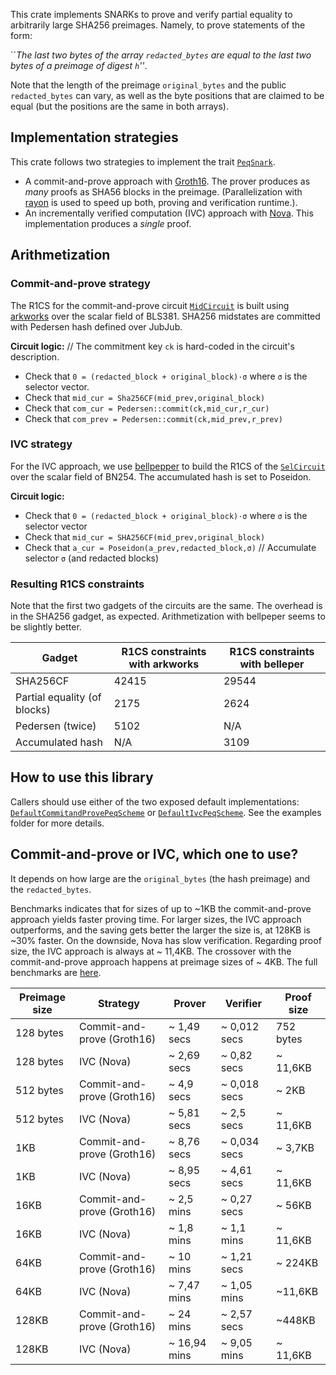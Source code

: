 
This crate implements SNARKs to prove and verify partial equality to arbitrarily large SHA256 preimages. Namely, to prove statements of the form:

``_The last two bytes of the array `redacted_bytes` are equal to the last two bytes of a preimage of digest `h`''_.

Note that the length of the preimage `original_bytes` and the public `redacted_bytes` can vary, as well as the byte positions that are claimed to be equal (but the positions are the same in both arrays).

## Implementation strategies

This crate follows two strategies to implement the trait [`PeqSnark`](./src/lib.rs#l27).

- A commit-and-prove approach with [Groth16](https://eprint.iacr.org/2016/260). The prover produces as _many_ proofs as SHA56 blocks in the preimage. (Parallelization with [rayon](https://docs.rs/rayon/latest/rayon/) is used to speed up both, proving and verification runtime.).
- An incrementally verified computation (IVC) approach with [Nova](https://eprint.iacr.org/2021/370). This implementation produces a _single_ proof. 

## Arithmetization

### Commit-and-prove strategy
The R1CS for the commit-and-prove circuit [`MidCircuit`](./src/mid/circuit.rs#L196) is built using [arkworks](https://github.com/arkworks-rs) over the scalar field of BLS381. SHA256 midstates are committed with Pedersen hash defined over JubJub. 

**Circuit logic:** // The commitment key `ck` is hard-coded in the circuit's description.
 
* Check that `0 = (redacted_block + original_block)·σ` where `σ` is the selector vector. 
* Check that `mid_cur = Sha256CF(mid_prev,original_block)`
* Check that `com_cur = Pedersen::commit(ck,mid_cur,r_cur)`  
* Check that `com_prev = Pedersen::commit(ck,mid_prev,r_prev)`

### IVC strategy
For the IVC approach, we use [bellpepper](https://github.com/argumentcomputer/bellpepper) to build the R1CS of the [`SelCircuit`](./src/sel/nova/circuit.rs#L17) over the scalar field of BN254. The accumulated hash is set to Poseidon.

**Circuit logic:**

* Check that `0 = (redacted_block + original_block)·σ` where `σ` is the selector vector
* Check that `mid_cur = SHA256CF(mid_prev,original_block)`
* Check that `a_cur = Poseidon(a_prev,redacted_block,σ)` // Accumulate selector `σ` (and redacted blocks)

### Resulting R1CS constraints
Note that the first two gadgets of the circuits are the same. The overhead is in the SHA256 gadget, as expected. Arithmetization with bellpeper seems to be slightly better.

Gadget | R1CS constraints with arkworks| R1CS constraints with belleper
|----- | ---------------- | -------- 
| SHA256CF | 42415 | 29544
| Partial equality (of blocks) | 2175 | 2624
| Pedersen (twice) | 5102 | N/A
| Accumulated hash| N/A | 3109

## How to use this library

Callers should use either of the two exposed default implementations: [`DefaultCommitandProvePeqScheme`](./src/lib.rs#L12) or [`DefaultIvcPeqScheme`](./src/lib.rs#L19). See the examples folder for more details.

## Commit-and-prove or IVC, which one to use?
It depends on how large are the `original_bytes` (the hash preimage) and the `redacted_bytes`. 

Benchmarks indicates that for sizes of up to ~1KB the commit-and-prove approach yields faster proving time. For larger sizes, the IVC approach outperforms, and the saving gets better the larger the size is, at 128KB is ~30% faster. On the downside, Nova has slow verification. Regarding proof size, the IVC approach is always at ~ 11,4KB. The crossover with the commit-and-prove approach happens at preimage sizes of ~ 4KB. The full benchmarks are [here](../txredaction-snark/benches/128KB.csv).

| Preimage size | Strategy | Prover | Verifier | Proof size
| --- | ----- | -----------------| ---------------- | ----- |
| 128 bytes | Commit-and-prove (Groth16) |~ 1,49 secs |~ 0,012 secs | 752 bytes
| 128 bytes | IVC (Nova) | ~ 2,69 secs | ~ 0,82 secs | ~ 11,6KB
| 512 bytes | Commit-and-prove (Groth16) | ~ 4,9 secs | ~ 0,018 secs | ~ 2KB 
| 512 bytes | IVC (Nova) | ~ 5,81 secs | ~ 2,5 secs | ~ 11,6KB
| 1KB | Commit-and-prove (Groth16) | ~ 8,76 secs |~ 0,034 secs | ~ 3,7KB 
| 1KB | IVC (Nova) | ~ 8,95 secs | ~ 4,61 secs | ~ 11,6KB
| 16KB | Commit-and-prove (Groth16) | ~ 2,5 mins |~ 0,27 secs | ~ 56KB 
| 16KB | IVC (Nova) | ~ 1,8 mins | ~ 1,1 mins | ~ 11,6KB 
| 64KB | Commit-and-prove (Groth16) | ~ 10 mins | ~ 1,21 secs | ~ 224KB 
| 64KB | IVC (Nova) | ~ 7,47 mins | ~ 1,05 mins | ~11,6KB
| 128KB | Commit-and-prove (Groth16) | ~ 24 mins | ~ 2,57 secs | ~448KB 
| 128KB | IVC (Nova) | ~ 16,94 mins | ~ 9,05 mins | ~ 11,6KB



